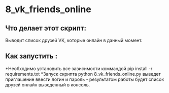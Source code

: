 # 8_vk_friends_online

## Что делает этот скрипт:
Выводит список друзей VK, которые онлайн в данный момент.
 
## Как запустить :
*Необходимо установить все зависимости коммандой pip install -r requirements.txt
*Запуск скрипта python 8_vk_friends_online.py выведет приглашение ввести логин и пароль - 
результатом работы будет список друзей онлайн выведенный в консоль.